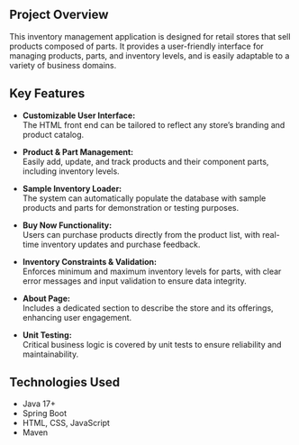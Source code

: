 ## Project Overview

This inventory management application is designed for retail stores that sell products composed of parts. It provides a user-friendly interface for managing products, parts, and inventory levels, and is easily adaptable to a variety of business domains.

## Key Features

- **Customizable User Interface:**  
  The HTML front end can be tailored to reflect any store’s branding and product catalog.

- **Product & Part Management:**  
  Easily add, update, and track products and their component parts, including inventory levels.

- **Sample Inventory Loader:**  
  The system can automatically populate the database with sample products and parts for demonstration or testing purposes.

- **Buy Now Functionality:**  
  Users can purchase products directly from the product list, with real-time inventory updates and purchase feedback.

- **Inventory Constraints & Validation:**  
  Enforces minimum and maximum inventory levels for parts, with clear error messages and input validation to ensure data integrity.

- **About Page:**  
  Includes a dedicated section to describe the store and its offerings, enhancing user engagement.

- **Unit Testing:**  
  Critical business logic is covered by unit tests to ensure reliability and maintainability.

## Technologies Used

- Java 17+
- Spring Boot
- HTML, CSS, JavaScript
- Maven
